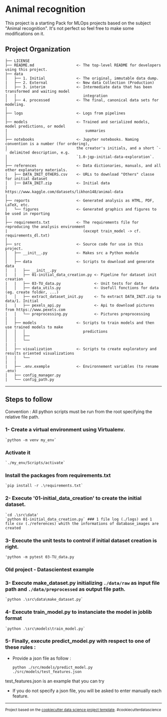 Animal recognition
==============================

This project is a starting Pack for MLOps projects based on the subject "Animal recognition". It's not perfect so feel free to make some modifications on it.

Project Organization
------------

    ├── LICENSE
    ├── README.md                   <- The top-level README for developers using this project.
    ├── data
    │   ├── 1. Initial              <- The original, immutable data dump.
    |   ├── 2. External             <- New data Collection (Production)
    │   ├── 3. interim              <- Intermediate data that has been transformed and waiting model
    |   |                              integration
    │   ├── 4. processed            <- The final, canonical data sets for modeling.
    │
    ├── logs                        <- Logs from pipelines
    │
    ├── models                      <- Trained and serialized models, model predictions, or model
    |                                   summaries
    │
    ├── notebooks                   <- Jupyter notebooks. Naming convention is a number (for ordering),
    │                               the creator's initials, and a short `-` delimited description, e.g.
    │                               `1.0-jqp-initial-data-exploration`.
    │
    ├── references                  <- Data dictionaries, manuals, and all other explanatory materials.
    |   ├── DATA_INIT_OTHERS.csv    <- URLs to download "Others" classe for initial dataset
    │   |── DATA_INIT.zip           <- Initial data
    |                                  https://www.kaggle.com/datasets/likhon148/animal-data
    |
    ├── reports                     <- Generated analysis as HTML, PDF, LaTeX, etc.
    │   └── figures                 <- Generated graphics and figures to be used in reporting
    │
    ├── requirements.txt            <- The requirements file for reproducing the analysis environment
    |                                  (except train_model -> cf. requirements_dl.txt)
    │
    ├── src                         <- Source code for use in this project.
    │   ├── __init__.py             <- Makes src a Python module
    │   │
    │   ├── data                    <- Scripts to download and generate data
    │   │   ├── __init__.py
    |   |   ├── 01-initial_data_creation.py <- Pipeline for dataset init creation
    |   |   ├── 03-TU_data.py               <- Unit tests for data
    │   │   ├── data_utils.py               <- Usefull fonctions for data (eg. create folder, ...)
    │   │   ├── extract_dataset_init.py     <- To extract DATA_INIT.zip to data/1. Initial
    |   |   ├── pexels_api.py               <- Api to download pictures from https://www.pexels.com
    │   │   └── preprocessing.py            <- Pictures preprocessing
    |   |
    │   ├── models                  <- Scripts to train models and then use trained models to make
    │   │   │                          predictions
    │   │   ├── 
    │   │   └── 
    |   |
    │   ├── visualization           <- Scripts to create exploratory and results oriented visualizations
    │   │   └── 
    |   |
    |   ├── .env.exemple            <- Environnement variables (to rename .env)
    │   ├── config_manager.py
    |   └── config_path.py

---------

## Steps to follow 

Convention : All python scripts must be run from the root specifying the relative file path.

### 1- Create a virtual environment using Virtualenv.

    `python -m venv my_env`

###   Activate it 

    `./my_env/Scripts/activate`

###   Install the packages from requirements.txt

    `pip install -r .\requirements.txt`

### 2- Execute '01-initial_data_creation' to create the initial dataset.

    `cd .\src\data'
    `python 01-initial_data_creation.py` ### 1 file log (./logs) and 1 file csv (./references) whith the informations of database_images are created

### 3- Execute the unit tests to control if initial dataset creation is right.
    'python -m pytest 03-TU_data.py 




### Old project - Datascientest example
### 3- Execute make_dataset.py initializing `./data/raw` as input file path and `./data/preprocessed` as output file path.

    `python .\src\data\make_dataset.py`

### 4- Execute train_model.py to instanciate the model in joblib format

    `python .\src\models\train_model.py`

### 5- Finally, execute predict_model.py with respect to one of these rules :
  
  - Provide a json file as follow : 

    
    `python ./src/models/predict_model.py ./src/models/test_features.json`

  test_features.json is an example that you can try 

  - If you do not specify a json file, you will be asked to enter manually each feature. 


------------------------

<p><small>Project based on the <a target="_blank" href="https://drivendata.github.io/cookiecutter-data-science/">cookiecutter data science project template</a>. #cookiecutterdatascience</small></p>
